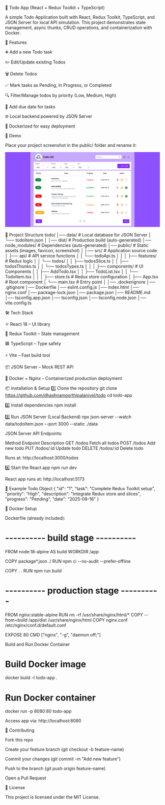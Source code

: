 📝 Todo App (React + Redux Toolkit + TypeScript)

A simple Todo Application built with React, Redux Toolkit, TypeScript, and JSON Server for local API simulation.
This project demonstrates state management, async thunks, CRUD operations, and containerization with Docker.

🚀 Features

➕ Add a new Todo task

✏️ Edit/Update existing Todos

🗑️ Delete Todos

✅ Mark tasks as Pending, In Progress, or Completed

🔍 Filter/Manage todos by priority (Low, Medium, High)

📅 Add due date for tasks

🌐 Local backend powered by JSON Server

🐳 Dockerized for easy deployment

📸 Demo

Place your project screenshot in the public/ folder and rename it:

![Todo App Screenshot](public/todo-screenshot.png)

📂 Project Structure
todo/
│── data/ # Local database for JSON Server
│ └── todoItem.json
│
│── dist/ # Production build (auto-generated)
│── node_modules/ # Dependencies (auto-generated)
│── public/ # Static assets (images, favicon, screenshot)
│
│── src/ # Application source code
│ ├── api/ # API service functions
│ │ └── todoApi.ts
│ │
│ ├── features/ # Redux logic
│ │ └── todos/
│ │ ├── todosSlice.ts
│ │ ├── todosThunks.ts
│ │ └── todosTypes.ts
│ │
│ ├── components/ # UI Components
│ │ ├── AddTodo.tsx
│ │ ├── TodoList.tsx
│ │ └── TodoItem.tsx
│ │
│ ├── store.ts # Redux store configuration
│ ├── App.tsx # Root component
│ └── main.tsx # Entry point
│
│── .dockerignore
│── .gitignore
│── Dockerfile
│── eslint.config.js
│── index.html
│── nginx.conf
│── package-lock.json
│── package.json
│── README.md
│── tsconfig.app.json
│── tsconfig.json
│── tsconfig.node.json
│── vite.config.ts

🛠️ Tech Stack

⚛️ React 18 – UI library

🧰 Redux Toolkit – State management

🟦 TypeScript – Type safety

⚡ Vite – Fast build tool

📦 JSON Server – Mock REST API

🐳 Docker + Nginx – Containerized production deployment

📦 Installation & Setup
1️⃣ Clone the repository
git clone https://github.com/dhashnamoorthipalanivel/todo
cd todo-app

2️⃣ Install dependencies
npm install

3️⃣ Run JSON Server (Local Backend)
npx json-server --watch data/todoItem.json --port 3000 --static ./data

JSON Server API Endpoints:

Method Endpoint Description
GET /todos Fetch all todos
POST /todos Add new todo
PUT /todos/:id Update todo
DELETE /todos/:id Delete todo

Runs at: http://localhost:3000/todos

4️⃣ Start the React app
npm run dev

React app runs at: http://localhost:5173

📌 Example Todo Object
{
"id": "1",
"task": "Complete Redux Toolkit setup",
"priority": "High",
"description": "Integrate Redux store and slices",
"progress": "Pending",
"date": "2025-09-16"
}

🐳 Docker Setup

Dockerfile (already included):

# ---------- build stage ----------

FROM node:18-alpine AS build
WORKDIR /app

COPY package\*.json ./
RUN npm ci --no-audit --prefer-offline

COPY . .
RUN npm run build

# ---------- production stage ----------

FROM nginx:stable-alpine
RUN rm -rf /usr/share/nginx/html/\*
COPY --from=build /app/dist /usr/share/nginx/html
COPY nginx.conf /etc/nginx/conf.d/default.conf

EXPOSE 80
CMD ["nginx", "-g", "daemon off;"]

Build and Run Docker Container

# Build Docker image

docker build -t todo-app .

# Run Docker container

docker run -p 8080:80 todo-app

Access app via: http://localhost:8080

🤝 Contributing

Fork this repo

Create your feature branch (git checkout -b feature-name)

Commit your changes (git commit -m "Add new feature")

Push to the branch (git push origin feature-name)

Open a Pull Request

📜 License

This project is licensed under the MIT License.
